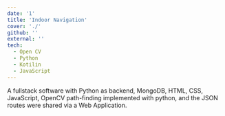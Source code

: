 ```yaml
---
date: '1'
title: 'Indoor Navigation'
cover: './'
github: ''
external: ''
tech:
  - Open CV
  - Python
  - Kotilin
  - JavaScript
---
```


A fullstack software with Python as backend, MongoDB, HTML, CSS, JavaScript, OpenCV path-finding implemented with python, and the JSON routes were shared via a Web Application.
